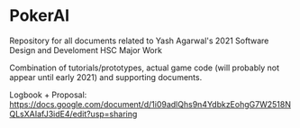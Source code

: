 # PokerAI


Repository for all documents related to Yash Agarwal's 2021 Software Design and Develoment HSC Major Work

Combination of tutorials/prototypes, actual game code (will probably not appear until early 2021) and supporting documents.

Logbook + Proposal:
https://docs.google.com/document/d/1i09adlQhs9n4YdbkzEohgG7W2518NQLsXAIafJ3idE4/edit?usp=sharing

